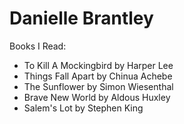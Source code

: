 # Danielle Brantley
Books I Read:
* To Kill A Mockingbird by Harper Lee
* Things Fall Apart by Chinua Achebe
* The Sunflower by Simon Wiesenthal
* Brave New World by Aldous Huxley
* Salem's Lot by Stephen King

